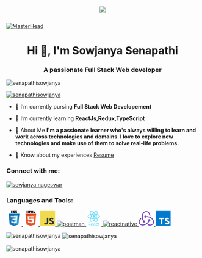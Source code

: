 <div align="center" style="background-image: url('https://readme.com/static/img/home/footer-confetti-background.png');padding: 10px; " ><img src="[https://www.bing.com/th/id/OGC.bfe7c3ec69bf379f62a5de6a34acdc5d?pid=1.7&rurl=https%3a%2f%2fmiro.medium.com%2fmax%2f1400%2f1*qdAW1TjCN57h1lbuuzvchg.gif&ehk=w7OIa913DGrDOfbARBfao2orIGNsejbu%2fLu1qfTbQcM%3d](https://clipground.com/images/woman-with-laptop-clipart-8.jpg)" width="70%" style=" margin='auto'; height="250px"; padding='60px'" / ></div>


[![MasterHead](https://rishavanand.github.io/static/images/greetings.gif)](https://senapathisowjanya.github.io)

<h1 align="center">Hi 👋, I'm Sowjanya Senapathi</h1>
<h3 align="center">A passionate Full Stack Web developer</h3>

<p align="left"> <img src="https://komarev.com/ghpvc/?username=senapathisowjanya&label=Profile%20views&color=0e75b6&style=flat" alt="senapathisowjanya" /> </p>

<p align="left"> <a href="https://github.com/ryo-ma/github-profile-trophy"><img src="https://github-profile-trophy.vercel.app/?username=senapathisowjanya" alt="senapathisowjanya" /></a> </p>

- 🔭 I’m currently pursing **Full Stack Web Developement**

- 🌱 I’m currently learning **ReactJs,Redux,TypeScript**

- 💬 About Me **I'm a passionate learner who's always willing to learn and work across technologies and domains. I love to explore new technologies and make use of them to solve real-life problems.**

- 📄 Know about my experiences <a href="https://drive.google.com/file/d/1nj5MN1fCGiFKrouoZOEVNQ-5Zk5psvQy/view?usp=share_link">Resume</a>
<h3 align="left">Connect with me:</h3>
<p align="left">
<a href="https://linkedin.com/in/sowjanya nageswar" target="blank"><img align="center" src="https://raw.githubusercontent.com/rahuldkjain/github-profile-readme-generator/master/src/images/icons/Social/linked-in-alt.svg" alt="sowjanya nageswar" height="30" width="40" /></a>
</p>

<h3 align="left">Languages and Tools:</h3>
<p align="left"> <a href="https://www.w3schools.com/css/" target="_blank" rel="noreferrer"> <img src="https://raw.githubusercontent.com/devicons/devicon/master/icons/css3/css3-original-wordmark.svg" alt="css3" width="40" height="40"/> </a> <a href="https://www.w3.org/html/" target="_blank" rel="noreferrer"> <img src="https://raw.githubusercontent.com/devicons/devicon/master/icons/html5/html5-original-wordmark.svg" alt="html5" width="40" height="40"/> </a> <a href="https://developer.mozilla.org/en-US/docs/Web/JavaScript" target="_blank" rel="noreferrer"> <img src="https://raw.githubusercontent.com/devicons/devicon/master/icons/javascript/javascript-original.svg" alt="javascript" width="40" height="40"/> </a> <a href="https://postman.com" target="_blank" rel="noreferrer"> <img src="https://www.vectorlogo.zone/logos/getpostman/getpostman-icon.svg" alt="postman" width="40" height="40"/> </a> <a href="https://reactjs.org/" target="_blank" rel="noreferrer"> <img src="https://raw.githubusercontent.com/devicons/devicon/master/icons/react/react-original-wordmark.svg" alt="react" width="40" height="40"/> </a> <a href="https://reactnative.dev/" target="_blank" rel="noreferrer"> <img src="https://reactnative.dev/img/header_logo.svg" alt="reactnative" width="40" height="40"/> </a> <a href="https://redux.js.org" target="_blank" rel="noreferrer"> <img src="https://raw.githubusercontent.com/devicons/devicon/master/icons/redux/redux-original.svg" alt="redux" width="40" height="40"/> </a> <a href="https://www.typescriptlang.org/" target="_blank" rel="noreferrer"> <img src="https://raw.githubusercontent.com/devicons/devicon/master/icons/typescript/typescript-original.svg" alt="typescript" width="40" height="40"/> </a> </p>

<p><img align="left" src="https://github-readme-stats.vercel.app/api/top-langs?username=senapathisowjanya&show_icons=true&locale=en&layout=compact" alt="senapathisowjanya" /></p>

<p>&nbsp;<img align="center" src="https://github-readme-stats.vercel.app/api?username=senapathisowjanya&show_icons=true&locale=en" alt="senapathisowjanya" /></p>

<p><img align="center" src="https://github-readme-streak-stats.herokuapp.com/?user=senapathisowjanya&" alt="senapathisowjanya" /></p>
